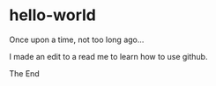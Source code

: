 # hello-world

Once upon a time, not too long ago...

I made an edit to a read me to learn how to use github.

The End

